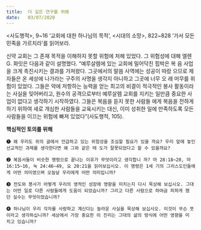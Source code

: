 ```yaml
---
title:  더 깊은 연구를 위해
date:   03/07/2020
---
```


<사도행적>, 9~16 ‘교회에 대한 하나님의 목적’, <시대의 소망>, 822~828 ‘가서 모든 민족을 가르치라’를 읽어보라.

신약 교회는 그 존재 목적을 이해하지 못할 위험에 처해 있었다. 그 위험성에 대해 엘렌 G. 화잇은 다음과 같이 설명했다. “예루살렘에 있는 교회에 밀어닥친 핍박은 복 음 사업을 크게 촉진시키는 결과를 가져왔다. 그곳에서의 말씀 사역에는 성공이 따랐 으므로 제자들은 온 세상에 나가라는 구주의 사명을 생각지 아니하고 그곳에 너무 오 래 머무를 위험이 있었다. 그들은 악에 저항하는 능력을 얻는 최고의 비결이 적극적인 봉사 활동이라는 사실을 잊어버리고, 원수의 공격으로부터 예루살렘 교회를 지키는 일만큼 중요한 사업이 없다고 생각하기 시작하였다. 그들은 복음을 듣지 못한 사람들 에게 복음을 전하게 하기 위하여 새로 개심한 사람들을 교육시키는 대신, 이미 성취한 일에 만족하도록 모든 사람들을 이끄는 위험에 빠져 있었다”(사도행적, 105).

**핵심적인 토의를 위해**

`➊ 왜 우리도 위의 글에서 언급하고 있는 위험성을 조심할 필요가 있을 까요? 우리 앞에 놓인 선교적인 과제를 생각한다면 왜 그와 같은 태 도가 잘못되었다고 할 수 있을까요?`

`➋ 복음서들이 비슷한 명령으로 끝나는 이유가 무엇이라고 생각합니 까? 마 28:18~20, 마 16:15~16, 눅 24:46~49, 요 20:21을 읽어보십시오. 이 명령은 1세 기의 그리스도인들에게 어떤 의미였으며 오늘날 우리에게 어떤 의미입니까?`

`➌ 전도와 봉사가 어떻게 우리의 영적인 성장에 영향을 미치는지 다시 묵상해 보십시오. 그대 는 어떤 일로 다른 사람들에게 도움이 되었습니까? 그리고 다른 사람으로 하여금 피하게 했 던 실수는 무엇이었습니까?`

`➍ 하나님이 우리 각자를 사랑하고 계신다는 놀라운 사실을 묵상해 보십시오. 이것이 무슨 뜻 이라고 생각하십니까? 세상에서 가장 중요한 이 진리는 그대의 삶의 방식에 어떤 영향을 미 치고 있습니까?`